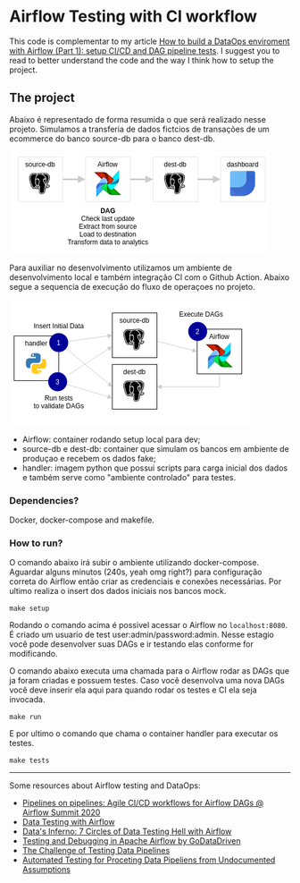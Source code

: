 # Airflow Testing with CI workflow

This code is complementar to my article [How to build a DataOps enviroment with Airflow (Part 1): setup CI/CD and DAG pipeline tests](https://medium.com/@marcosmarxm/how-to-build-a-dataops-enviroment-with-airflow-part-1-setup-ci-cd-and-dag-pipeline-tests-13cdf050439e).
I suggest you to read to better understand the code and the way I think how to setup the project.

## The project

Abaixo é representado de forma resumida o que será realizado nesse projeto. Simulamos a transferia de dados fictcios de transações de um ecommerce do banco source-db para o banco dest-db.

![Macro Worflow of the Project](./assets/images/macroflow.png)

Para auxiliar no desenvolvimento utilizamos um ambiente de desenvolvimento local e também integração CI com o Github Action. Abaixo segue a sequencia de execução do fluxo de operaçoes no projeto.

![Containers](./assets/images/localenvsetup.png)
- Airflow: container rodando setup local para dev;
- source-db e dest-db: container que simulam os bancos em ambiente de produçao e recebem os dados fake;
- handler: imagem python que possui scripts para carga inicial dos dados e também serve como "ambiente controlado" para testes.

### Dependencies?
Docker, docker-compose and makefile.

### How to run?

O comando abaixo irá subir o ambiente utilizando docker-compose. Aguardar alguns minutos (240s, yeah omg right?) para configuração correta do Airflow então criar as credenciais e conexões necessárias. Por ultimo realiza o insert dos dados iniciais nos bancos mock.
```
make setup
```
Rodando o comando acima é possivel acessar o Airflow no `localhost:8080`. É criado um usuario de test user:admin/password:admin. Nesse estagio você pode desenvolver suas DAGs e ir testando elas conforme for modificando.

O comando abaixo executa uma chamada para o Airflow rodar as DAGs que ja foram criadas e possuem testes. Caso você desenvolva uma nova DAGs você deve inserir ela aqui para quando rodar os testes e CI ela seja invocada.
```
make run
```

E por ultimo o comando que chama o container handler para executar os testes.
```
make tests
```
---

Some resources about Airflow testing and DataOps:
* [Pipelines on pipelines: Agile CI/CD workflows for Airflow DAGs @ Airflow Summit 2020](https://www.youtube.com/watch?v=tY4F9X5l6dg)
* [Data Testing with Airflow](https://github.com/danielvdende/data-testing-with-airflow)
* [Data's Inferno: 7 Circles of Data Testing Hell with Airflow](https://medium.com/wbaa/datas-inferno-7-circles-of-data-testing-hell-with-airflow-cef4adff58d8)
* [Testing and Debugging in Apache Airflow by GoDataDriven](https://godatadriven.com/blog/testing-and-debugging-apache-airflow/)
* [The Challenge of Testing Data Pipelines](https://medium.com/slalom-build/the-challenge-of-testing-data-pipelines-4450744a84f1)
* [Automated Testing for Proceting Data Pipeliens from Undocumented Assumptions](https://www.youtube.com/watch?v=z-kPgEAJCrA&ab_channel=Databricks)
